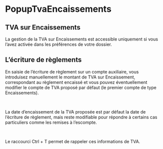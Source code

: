 # PopupTvaEncaissements


## TVA sur Encaissements


La gestion de la TVA sur Encaissements est accessible uniquement si 
 vous l’avez activée dans les préférences de votre dossier.


## L’écriture de règlements


En saisie de l’écriture de règlement sur un compte auxiliaire, vous 
 introduisez manuellement le montant de TVA sur Encaissement, correspondant 
 au règlement encaissé et vous pouvez éventuellement modifier le compte 
 de TVA proposé par défaut (le premier compte de type Encaissements).


 


La date d’encaissement de la TVA proposée est par défaut la date de 
 l’écriture de règlement, mais reste modifiable pour répondre à certains 
 cas particuliers comme les remises à l’escompte.


 


Le raccourci Ctrl + T permet 
 de rappeler ces informations de TVA.


